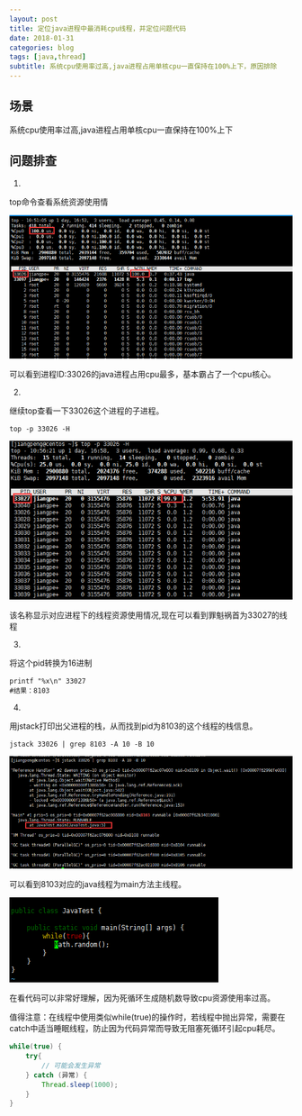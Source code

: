 ```yaml
---
layout: post
title: 定位java进程中最消耗cpu线程，并定位问题代码
date: 2018-01-31
categories: blog
tags: [java,thread]
subtitle: 系统cpu使用率过高,java进程占用单核cpu一直保持在100%上下，原因排除
---
```


## 场景 ##
系统cpu使用率过高,java进程占用单核cpu一直保持在100%上下

## 问题排查 ##
  1.
 top命令查看系统资源使用情

![](/attach/20180131001.png)

  可以看到进程ID:33026的java进程占用cpu最多，基本霸占了一个cpu核心。


  2.
 继续top查看一下33026这个进程的子进程。

```shell
top -p 33026 -H  
```

![](/attach/20180131002.png)

  该名称显示对应进程下的线程资源使用情况,现在可以看到罪魁祸首为33027的线程


  3.
 将这个pid转换为16进制
  
```shell
printf "%x\n" 33027
#结果：8103
```

  4.
 用jstack打印出父进程的栈，从而找到pid为8103的这个线程的栈信息。

```shell
jstack 33026 | grep 8103 -A 10 -B 10
```

![](/attach/20180131003.png)

  可以看到8103对应的java线程为main方法主线程。

![](/attach/20180131004.png)

  在看代码可以非常好理解，因为死循环生成随机数导致cpu资源使用率过高。

  值得注意：在线程中使用类似while(true)的操作时，若线程中抛出异常，需要在catch中适当睡眠线程，防止因为代码异常而导致无阻塞死循环引起cpu耗尽。

```java
while(true) {
	try{
		// 可能会发生异常
	} catch (异常) {
	    Thread.sleep(1000);
	}
}
```